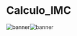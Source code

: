 # Calculo_IMC #

![banner](https://user-images.githubusercontent.com/81047389/185633142-ceb7fcc9-696d-4b77-9b7d-4ea8fe5c6cf2.png)![banner](https://user-images.githubusercontent.com/81047389/185633640-5cfec45f-59e4-4e10-894e-4333543998b7.png)


